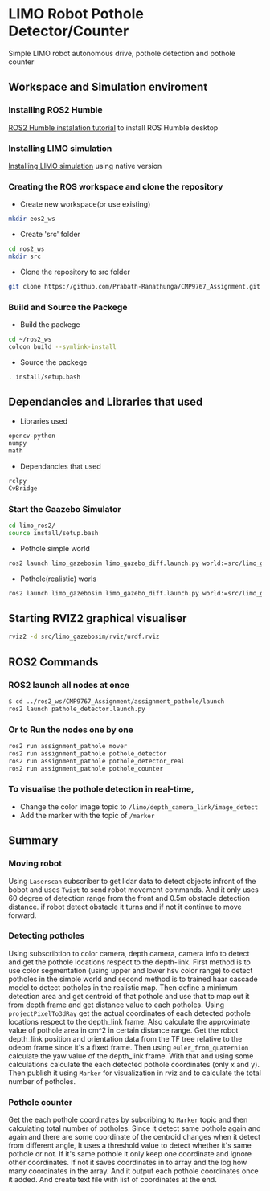 # LIMO Robot Pothole Detector/Counter
Simple LIMO robot autonomous drive, pothole detection and pothole counter


## Workspace and Simulation enviroment

### Installing ROS2 Humble
[ROS2 Humble instalation tutorial](https://docs.ros.org/en/humble/Installation/Ubuntu-Install-Debians.html) to install ROS Humble desktop 

### Installing LIMO simulation 
[Installing LIMO simulation](https://github.com/LCAS/CMP9767_LIMO/wiki/Simulator-Setup) using native version

### Creating the ROS workspace and clone the repository
* Create new workspace(or use existing)
```bash
mkdir eos2_ws
```
* Create 'src' folder
```bash    
cd ros2_ws
mkdir src
```
* Clone the repository to src folder
```bash
git clone https://github.com/Prabath-Ranathunga/CMP9767_Assignment.git
```

### Build and Source the Packege
* Build the packege
```bash
cd ~/ros2_ws
colcon build --symlink-install
```
* Source the packege
```bash
. install/setup.bash
```
## Dependancies and Libraries that used 
* Libraries used
```bash
opencv-python
numpy
math
```
* Dependancies that used
```bash
rclpy
CvBridge
```

### Start the Gaazebo Simulator
```bash
cd limo_ros2/
source install/setup.bash
```

* Pothole simple world
```bash
ros2 launch limo_gazebosim limo_gazebo_diff.launch.py world:=src/limo_gazebosim/worlds/potholes_simple.world 
```
* Pothole(realistic) worls
```bash
ros2 launch limo_gazebosim limo_gazebo_diff.launch.py world:=src/limo_gazebosim/worlds/potholes.world 
```

## Starting RVIZ2 graphical visualiser
```bash
rviz2 -d src/limo_gazebosim/rviz/urdf.rviz 
```

## ROS2 Commands

### ROS2 launch all nodes at once
```bash
$ cd ../ros2_ws/CMP9767_Assignment/assignment_pathole/launch
ros2 launch pathole_detector.launch.py 
```

### Or to Run the nodes one by one
```bash
ros2 run assignment_pathole mover
ros2 run assignment_pathole pothole_detector
ros2 run assignment_pathole pothole_detector_real
ros2 run assignment_pathole pothole_counter
```

### To visualise the pothole detection in real-time,
* Change the color image topic to `/limo/depth_camera_link/image_detect`
* Add the marker with the topic of `/marker`



## Summary

### Moving robot
Using `Laserscan` subscriber to get lidar data to detect objects infront of the bobot and uses `Twist` to send robot movement commands. And it only uses 60 degree of detection range from the front and 0.5m obstacle detection distance. if robot detect obstacle it turns and if not it continue to move forward.

### Detecting potholes
Using subscribtion to color camera, depth camera, camera info to detect and get the pothole locations respect to the depth-link. First method is to use color segmentation (using upper and lower hsv color range) to detect potholes in the simple world and second method is to trained haar cascade model to detect potholes in the realistic map. Then define a minimum detection area and get centroid of that pothole and use that to map out it from depth frame and get distance value to each potholes. Using `projectPixelTo3dRay` get the actual coordinates of each detected pothole locations respect to the depth_link frame. Also calculate the approximate value of pothole area in cm^2 in certain distance range. 
Get the robot depth_link position and orientation data from the TF tree relative to the odeom frame since it's a fixed frame. Then using `euler_from_quaternion` calculate the yaw value of the depth_link frame. With that and using some calculations calculate the each detected pothole coordinates (only x and y). Then publish it using `Marker` for visualization in rviz and to calculate the total number of potholes.

### Pothole counter
Get the each pothole coordinates by subcribing to `Marker` topic and then calculating total number of potholes. Since it detect same pothole again and again and there are some coordinate of the centroid changes when it  detect from different angle, It uses a threshold value to detect whether it's same pothole or not. If it's same pothole it only keep one coordinate and ignore other coordinates. If not it saves coordinates in to array and the log how many coordinates in the array. And it output each pothole coordinates once it added. And create text file with list of coordinates at the end.